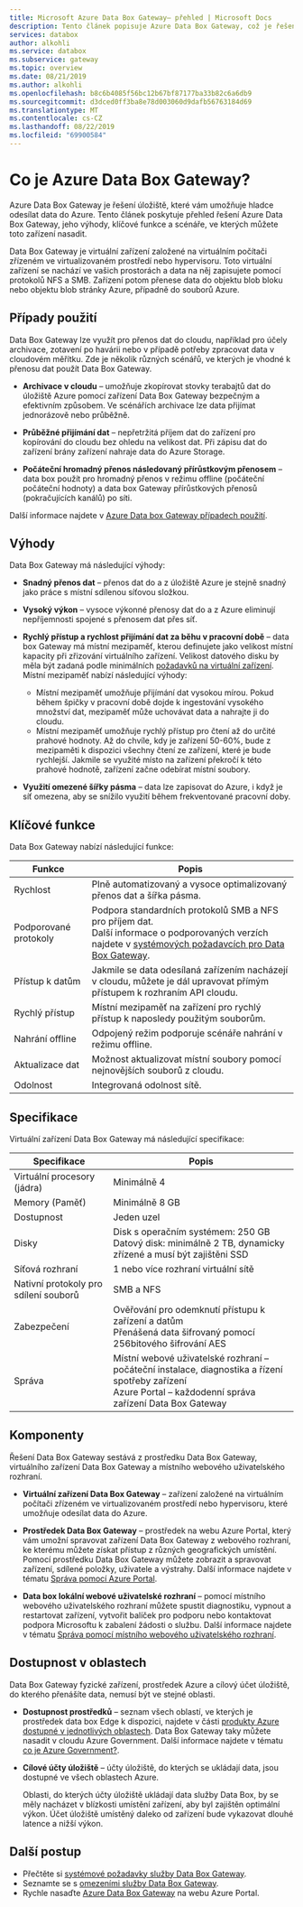 ```yaml
---
title: Microsoft Azure Data Box Gateway– přehled | Microsoft Docs
description: Tento článek popisuje Azure Data Box Gateway, což je řešení úložiště virtuálního zařízení, které umožňuje přenášet data do Azure.
services: databox
author: alkohli
ms.service: databox
ms.subservice: gateway
ms.topic: overview
ms.date: 08/21/2019
ms.author: alkohli
ms.openlocfilehash: b8c6b4085f56bc12b67bf87177ba33b82c6a6db9
ms.sourcegitcommit: d3dced0ff3ba8e78d003060d9dafb56763184d69
ms.translationtype: MT
ms.contentlocale: cs-CZ
ms.lasthandoff: 08/22/2019
ms.locfileid: "69900584"
---
```

# <a name="what-is-azure-data-box-gateway"></a>Co je Azure Data Box Gateway?

Azure Data Box Gateway je řešení úložiště, které vám umožňuje hladce odesílat data do Azure. Tento článek poskytuje přehled řešení Azure Data Box Gateway, jeho výhody, klíčové funkce a scénáře, ve kterých můžete toto zařízení nasadit.

Data Box Gateway je virtuální zařízení založené na virtuálním počítači zřízeném ve virtualizovaném prostředí nebo hypervisoru. Toto virtuální zařízení se nachází ve vašich prostorách a data na něj zapisujete pomocí protokolů NFS a SMB. Zařízení potom přenese data do objektu blob bloku nebo objektu blob stránky Azure, případně do souborů Azure.

## <a name="use-cases"></a>Případy použití

Data Box Gateway lze využít pro přenos dat do cloudu, například pro účely archivace, zotavení po havárii nebo v případě potřeby zpracovat data v cloudovém měřítku. Zde je několik různých scénářů, ve kterých je vhodné k přenosu dat použít Data Box Gateway.

- **Archivace v cloudu** – umožňuje zkopírovat stovky terabajtů dat do úložiště Azure pomocí zařízení Data Box Gateway bezpečným a efektivním způsobem. Ve scénářích archivace lze data přijímat jednorázově nebo průběžně.

- **Průběžné přijímání dat** – nepřetržitá příjem dat do zařízení pro kopírování do cloudu bez ohledu na velikost dat. Při zápisu dat do zařízení brány zařízení nahraje data do Azure Storage.  

- **Počáteční hromadný přenos následovaný přírůstkovým přenosem** – data box použít pro hromadný přenos v režimu offline (počáteční počáteční hodnoty) a data box Gateway přírůstkových přenosů (pokračujících kanálů) po síti.

Další informace najdete v [Azure Data box Gateway případech použití](data-box-gateway-use-cases.md).

## <a name="benefits"></a>Výhody

Data Box Gateway má následující výhody:

- **Snadný přenos dat** – přenos dat do a z úložiště Azure je stejně snadný jako práce s místní sdílenou síťovou složkou.  
- **Vysoký výkon** – vysoce výkonné přenosy dat do a z Azure eliminují nepříjemnosti spojené s přenosem dat přes síť.
- **Rychlý přístup a rychlost přijímání dat za běhu v pracovní době** – data box Gateway má místní mezipaměť, kterou definujete jako velikost místní kapacity při zřizování virtuálního zařízení. Velikost datového disku by měla být zadaná podle minimálních [požadavků na virtuální zařízení](data-box-gateway-system-requirements.md#specifications-for-the-virtual-device). Místní mezipaměť nabízí následující výhody:
    - Místní mezipaměť umožňuje přijímání dat vysokou mírou. Pokud během špičky v pracovní době dojde k ingestování vysokého množství dat, mezipaměť může uchovávat data a nahrajte ji do cloudu.
    - Místní mezipaměť umožňuje rychlý přístup pro čtení až do určité prahové hodnoty. Až do chvíle, kdy je zařízení 50-60%, bude z mezipaměti k dispozici všechny čtení ze zařízení, které je bude rychlejší. Jakmile se využité místo na zařízení překročí k této prahové hodnotě, zařízení začne odebírat místní soubory.
 
- **Využití omezené šířky pásma** – data lze zapisovat do Azure, i když je síť omezena, aby se snížilo využití během frekventované pracovní doby.  

## <a name="key-capabilities"></a>Klíčové funkce

Data Box Gateway nabízí následující funkce:

|Funkce |Popis  |
|---------|---------|
|Rychlost     | Plně automatizovaný a vysoce optimalizovaný přenos dat a šířka pásma.|
|Podporované protokoly     | Podpora standardních protokolů SMB a NFS pro příjem dat. <br> Další informace o podporovaných verzích najdete v [systémových požadavcích pro Data Box Gateway](data-box-gateway-system-requirements.md).|
|Přístup k datům     | Jakmile se data odesílaná zařízením nacházejí v cloudu, můžete je dál upravovat přímým přístupem k rozhraním API cloudu.|
|Rychlý přístup     | Místní mezipaměť na zařízení pro rychlý přístup k naposledy použitým souborům.|
|Nahrání offline     | Odpojený režim podporuje scénáře nahrání v režimu offline.|
|Aktualizace dat     | Možnost aktualizovat místní soubory pomocí nejnovějších souborů z cloudu.|
|Odolnost     | Integrovaná odolnost sítě.        |


## <a name="specifications"></a>Specifikace

Virtuální zařízení Data Box Gateway má následující specifikace:

| Specifikace                                          | Popis              |
|---------------------------------------------------------|--------------------------|
| Virtuální procesory (jádra)   | Minimálně 4 |
| Memory (Paměť)  |Minimálně 8 GB|
| Dostupnost|Jeden uzel|
| Disky|Disk s operačním systémem: 250 GB <br> Datový disk: minimálně 2 TB, dynamicky zřízené a musí být zajištěni SSD|
| Síťová rozhraní |1 nebo více rozhraní virtuální sítě|
| Nativní protokoly pro sdílení souborů|SMB a NFS  |
| Zabezpečení|Ověřování pro odemknutí přístupu k zařízení a datům <br> Přenášená data šifrovaný pomocí 256bitového šifrování AES|
| Správa|Místní webové uživatelské rozhraní – počáteční instalace, diagnostika a řízení spotřeby zařízení <br> Azure Portal – každodenní správa zařízení Data Box Gateway       |

## <a name="components"></a>Komponenty

Řešení Data Box Gateway sestává z prostředku Data Box Gateway, virtuálního zařízení Data Box Gateway a místního webového uživatelského rozhraní.

- **Virtuální zařízení Data Box Gateway** – zařízení založené na virtuálním počítači zřízeném ve virtualizovaném prostředí nebo hypervisoru, které umožňuje odesílat data do Azure.
    
- **Prostředek Data Box Gateway** – prostředek na webu Azure Portal, který vám umožní spravovat zařízení Data Box Gateway z webového rozhraní, ke kterému můžete získat přístup z různých geografických umístění. Pomocí prostředku Data Box Gateway můžete zobrazit a spravovat zařízení, sdílené položky, uživatele a výstrahy. Další informace najdete v tématu [Správa pomocí Azure Portal](data-box-gateway-manage-shares.md).

- **Data box lokální webové uživatelské rozhraní** – pomocí místního webového uživatelského rozhraní můžete spustit diagnostiku, vypnout a restartovat zařízení, vytvořit balíček pro podporu nebo kontaktovat podpora Microsoftu k zabalení žádosti o službu. Další informace najdete v tématu [Správa pomocí místního webového uživatelského rozhraní](data-box-gateway-manage-access-power-connectivity-mode.md).

## <a name="region-availability"></a>Dostupnost v oblastech

Data Box Gateway fyzické zařízení, prostředek Azure a cílový účet úložiště, do kterého přenášíte data, nemusí být ve stejné oblasti.

- **Dostupnost prostředků** – seznam všech oblastí, ve kterých je prostředek data box Edge k dispozici, najdete v části [produkty Azure dostupné v jednotlivých oblastech](https://azure.microsoft.com/global-infrastructure/services/?regions=all&products=databox). Data Box Gateway taky můžete nasadit v cloudu Azure Government. Další informace najdete v tématu [co je Azure Government?](https://docs.microsoft.com/azure/azure-government/documentation-government-welcome).

- **Cílové účty úložiště** – účty úložiště, do kterých se ukládají data, jsou dostupné ve všech oblastech Azure.

    Oblasti, do kterých účty úložiště ukládají data služby Data Box, by se měly nacházet v blízkosti umístění zařízení, aby byl zajištěn optimální výkon. Účet úložiště umístěný daleko od zařízení bude vykazovat dlouhé latence a nižší výkon.


## <a name="next-steps"></a>Další postup

- Přečtěte si [systémové požadavky služby Data Box Gateway](data-box-gateway-system-requirements.md).
- Seznamte se s [omezeními služby Data Box Gateway](data-box-gateway-limits.md).
- Rychle nasaďte [Azure Data Box Gateway](data-box-gateway-deploy-prep.md) na webu Azure Portal.

